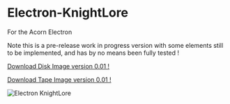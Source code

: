 # Electron-KnightLore

For the Acorn Electron

Note this is a pre-release work in progress version with some elements still to be implemented, and has by no means been fully tested !

[Download Disk Image version 0.01 !](https://github.com/Snuggsy187/Electron-KnightLore/raw/main/Releases/KnightLore-E.ssd)

[Download Tape Image version 0.01 !](https://github.com/Snuggsy187/Electron-KnightLore/raw/main/Releases/KnightLore-E.uef)

![Electron KnightLore](https://github.com/Snuggsy187/KnightLore/blob/main/png/1.png)
